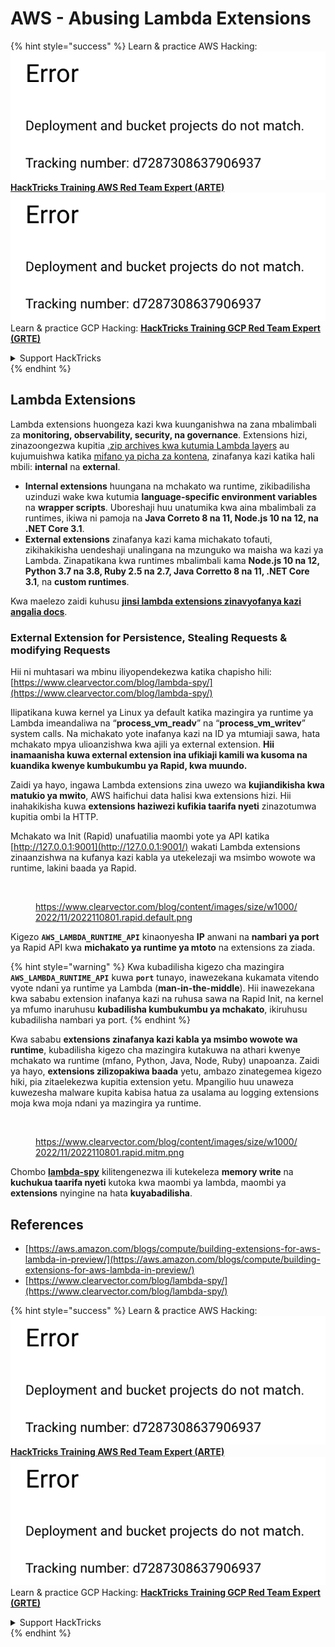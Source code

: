 # AWS - Abusing Lambda Extensions

{% hint style="success" %}
Learn & practice AWS Hacking:<img src="../../../../.gitbook/assets/image (1) (1).png" alt="" data-size="line">[**HackTricks Training AWS Red Team Expert (ARTE)**](https://training.hacktricks.xyz/courses/arte)<img src="../../../../.gitbook/assets/image (1) (1).png" alt="" data-size="line">\
Learn & practice GCP Hacking: <img src="../../../../.gitbook/assets/image (2).png" alt="" data-size="line">[**HackTricks Training GCP Red Team Expert (GRTE)**<img src="../../../../.gitbook/assets/image (2).png" alt="" data-size="line">](https://training.hacktricks.xyz/courses/grte)

<details>

<summary>Support HackTricks</summary>

* Check the [**subscription plans**](https://github.com/sponsors/carlospolop)!
* **Join the** 💬 [**Discord group**](https://discord.gg/hRep4RUj7f) or the [**telegram group**](https://t.me/peass) or **follow** us on **Twitter** 🐦 [**@hacktricks\_live**](https://twitter.com/hacktricks\_live)**.**
* **Share hacking tricks by submitting PRs to the** [**HackTricks**](https://github.com/carlospolop/hacktricks) and [**HackTricks Cloud**](https://github.com/carlospolop/hacktricks-cloud) github repos.

</details>
{% endhint %}

## Lambda Extensions

Lambda extensions huongeza kazi kwa kuunganishwa na zana mbalimbali za **monitoring, observability, security, na governance**. Extensions hizi, zinazoongezwa kupitia [.zip archives kwa kutumia Lambda layers](https://docs.aws.amazon.com/lambda/latest/dg/configuration-layers.html) au kujumuishwa katika [mifano ya picha za kontena](https://aws.amazon.com/blogs/compute/working-with-lambda-layers-and-extensions-in-container-images/), zinafanya kazi katika hali mbili: **internal** na **external**.

* **Internal extensions** huungana na mchakato wa runtime, zikibadilisha uzinduzi wake kwa kutumia **language-specific environment variables** na **wrapper scripts**. Uboreshaji huu unatumika kwa aina mbalimbali za runtimes, ikiwa ni pamoja na **Java Correto 8 na 11, Node.js 10 na 12, na .NET Core 3.1**.
* **External extensions** zinafanya kazi kama michakato tofauti, zikihakikisha uendeshaji unalingana na mzunguko wa maisha wa kazi ya Lambda. Zinapatikana kwa runtimes mbalimbali kama **Node.js 10 na 12, Python 3.7 na 3.8, Ruby 2.5 na 2.7, Java Corretto 8 na 11, .NET Core 3.1**, na **custom runtimes**.

Kwa maelezo zaidi kuhusu [**jinsi lambda extensions zinavyofanya kazi angalia docs**](https://docs.aws.amazon.com/lambda/latest/dg/runtimes-extensions-api.html).

### External Extension for Persistence, Stealing Requests & modifying Requests

Hii ni muhtasari wa mbinu iliyopendekezwa katika chapisho hili: [https://www.clearvector.com/blog/lambda-spy/](https://www.clearvector.com/blog/lambda-spy/)

Ilipatikana kuwa kernel ya Linux ya default katika mazingira ya runtime ya Lambda imeandaliwa na “**process\_vm\_readv**” na “**process\_vm\_writev**” system calls. Na michakato yote inafanya kazi na ID ya mtumiaji sawa, hata mchakato mpya ulioanzishwa kwa ajili ya external extension. **Hii inamaanisha kuwa external extension ina ufikiaji kamili wa kusoma na kuandika kwenye kumbukumbu ya Rapid, kwa muundo.**

Zaidi ya hayo, ingawa Lambda extensions zina uwezo wa **kujiandikisha kwa matukio ya mwito**, AWS haifichui data halisi kwa extensions hizi. Hii inahakikisha kuwa **extensions haziwezi kufikia taarifa nyeti** zinazotumwa kupitia ombi la HTTP.

Mchakato wa Init (Rapid) unafuatilia maombi yote ya API katika [http://127.0.0.1:9001](http://127.0.0.1:9001/) wakati Lambda extensions zinaanzishwa na kufanya kazi kabla ya utekelezaji wa msimbo wowote wa runtime, lakini baada ya Rapid.

<figure><img src="../../../../.gitbook/assets/image (254).png" alt=""><figcaption><p><a href="https://www.clearvector.com/blog/content/images/size/w1000/2022/11/2022110801.rapid.default.png">https://www.clearvector.com/blog/content/images/size/w1000/2022/11/2022110801.rapid.default.png</a></p></figcaption></figure>

Kigezo **`AWS_LAMBDA_RUNTIME_API`** kinaonyesha **IP** anwani na **nambari ya port** ya Rapid API kwa **michakato ya runtime ya mtoto** na extensions za ziada.

{% hint style="warning" %}
Kwa kubadilisha kigezo cha mazingira **`AWS_LAMBDA_RUNTIME_API`** kuwa **`port`** tunayo, inawezekana kukamata vitendo vyote ndani ya runtime ya Lambda (**man-in-the-middle**). Hii inawezekana kwa sababu extension inafanya kazi na ruhusa sawa na Rapid Init, na kernel ya mfumo inaruhusu **kubadilisha kumbukumbu ya mchakato**, ikiruhusu kubadilisha nambari ya port.
{% endhint %}

Kwa sababu **extensions zinafanya kazi kabla ya msimbo wowote wa runtime**, kubadilisha kigezo cha mazingira kutakuwa na athari kwenye mchakato wa runtime (mfano, Python, Java, Node, Ruby) unapoanza. Zaidi ya hayo, **extensions zilizopakiwa baada** yetu, ambazo zinategemea kigezo hiki, pia zitaelekezwa kupitia extension yetu. Mpangilio huu unaweza kuwezesha malware kupita kabisa hatua za usalama au logging extensions moja kwa moja ndani ya mazingira ya runtime.

<figure><img src="../../../../.gitbook/assets/image (267).png" alt=""><figcaption><p><a href="https://www.clearvector.com/blog/content/images/size/w1000/2022/11/2022110801.rapid.mitm.png">https://www.clearvector.com/blog/content/images/size/w1000/2022/11/2022110801.rapid.mitm.png</a></p></figcaption></figure>

Chombo [**lambda-spy**](https://github.com/clearvector/lambda-spy) kilitengenezwa ili kutekeleza **memory write** na **kuchukua taarifa nyeti** kutoka kwa maombi ya lambda, maombi ya **extensions** nyingine na hata **kuyabadilisha**.

## References

* [https://aws.amazon.com/blogs/compute/building-extensions-for-aws-lambda-in-preview/](https://aws.amazon.com/blogs/compute/building-extensions-for-aws-lambda-in-preview/)
* [https://www.clearvector.com/blog/lambda-spy/](https://www.clearvector.com/blog/lambda-spy/)

{% hint style="success" %}
Learn & practice AWS Hacking:<img src="../../../../.gitbook/assets/image (1) (1).png" alt="" data-size="line">[**HackTricks Training AWS Red Team Expert (ARTE)**](https://training.hacktricks.xyz/courses/arte)<img src="../../../../.gitbook/assets/image (1) (1).png" alt="" data-size="line">\
Learn & practice GCP Hacking: <img src="../../../../.gitbook/assets/image (2).png" alt="" data-size="line">[**HackTricks Training GCP Red Team Expert (GRTE)**<img src="../../../../.gitbook/assets/image (2).png" alt="" data-size="line">](https://training.hacktricks.xyz/courses/grte)

<details>

<summary>Support HackTricks</summary>

* Check the [**subscription plans**](https://github.com/sponsors/carlospolop)!
* **Join the** 💬 [**Discord group**](https://discord.gg/hRep4RUj7f) or the [**telegram group**](https://t.me/peass) or **follow** us on **Twitter** 🐦 [**@hacktricks\_live**](https://twitter.com/hacktricks\_live)**.**
* **Share hacking tricks by submitting PRs to the** [**HackTricks**](https://github.com/carlospolop/hacktricks) and [**HackTricks Cloud**](https://github.com/carlospolop/hacktricks-cloud) github repos.

</details>
{% endhint %}
